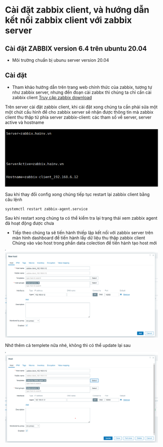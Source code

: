 #  Cài đặt zabbix client, và hướng dẫn kết nối zabbix client với zabbix server  
## Cài đặt ZABBIX version 6.4 trên ubuntu 20.04
- Môi trường
  chuẩn bị ubunu server version 20.04
## Cài đặt
- Tham khảo hướng dẫn trên trang web chính thức của zabbix, tương tự như zabbix server, nhưng đến đoạn cài zabbx thì chúng ta chỉ cần cài zabbix client
[Truy cập zabbix download](https://www.zabbix.com/download?zabbix=6.4&os_distribution=ubuntu&os_version=20.04&components=server_frontend_agent&db=mysql&ws=apache)

Trên server cài đặt zabbix client, khi cài đặt xong chúng ta cần phải sửa một một chút cấu hình để cho zabbix server sẽ nhận được thông tin mà zabbix client thu thập từ phía server zabbix-client: các tham số về server, server active và hostname

![Hình 1](https://github.com/haituan1703/Install_zabbix_draw_granfana_charts_from_zabbix_telegram_notifications/blob/main/docs/image/zabbix_client_1.png?raw=true)  

Sau khi thay đổi config xong chúng tiếp tục restart lại zabbix client bằng câu lệnh 

```bash
systemctl restart zabbix-agent.service
```
Sau khi restart xong chúng ta có thể kiểm tra lại trạng thái xem zabbix agent đã hoạt động được chưa
- Tiếp theo chúng ta sẽ tiến hành thiếp lập kết nối với zabbix server trên màn hình dashboard để tiến hành lấy dữ liệu thu thập zabbix client
Chúng vào vào host trong phần data colection để tiến hành tạo host mới

![Hình 2](https://github.com/haituan1703/Install_zabbix_draw_granfana_charts_from_zabbix_telegram_notifications/blob/main/docs/image/zabbix-client_2.png?raw=true)    

Nhớ thêm cả templete nữa nhé, không thì có thể update lại sau 

![Hình 3](https://github.com/haituan1703/Install_zabbix_draw_granfana_charts_from_zabbix_telegram_notifications/blob/main/docs/image/zabbix-client_3.png?raw=true)  

